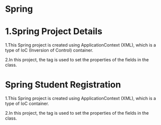 # Spring
<h1>1.Spring Project Details</h1>
<p>1.This Spring project is created using ApplicationContext (XML), which is a type of IoC (Inversion of Control) container.</p>
<p>2.In this project, the <constructor-arg> tag is used to set the properties of the fields in the class.</p>

<h1>Spring Student Registration</h1>
<p>1.This Spring project is created using ApplicationContext (XML), which is a type of IoC container.</p>
<p>2.In this project, the <property> tag is used to set the properties of the fields in the class.</p>

